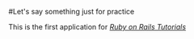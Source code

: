 #Let's say something just for practice

This is the first application for [*Ruby on Rails Tutorials*](www.google.com)